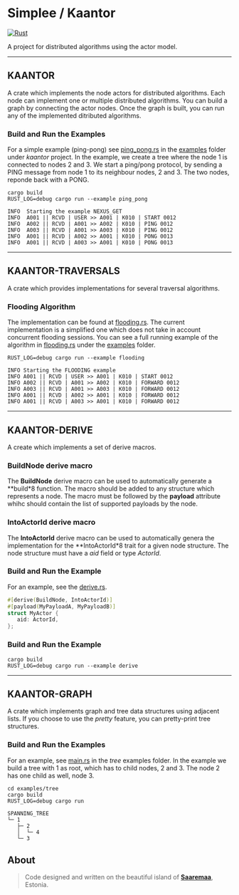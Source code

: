 # Simplee / Kaantor

[![Rust](https://github.com/veminovici/kaantor/actions/workflows/ci.yml/badge.svg?branch=main)](https://github.com/veminovici/kaantor/actions/workflows/ci.yml)

A project for distributed algorithms using the actor model.

---

## KAANTOR
A crate which implements the node actors for distributed algorithms. Each node can implement one or multiple
distributed algorithms. You can build a graph by connecting the actor nodes. Once the graph is built, you can run 
any of the implemented ditributed algorithms.  

### Build and Run the Examples
For a simple example (ping-pong) see [ping_pong.rs](./kaantor/examples/ping_pong.rs) in the [examples](./kaantor/examples/) folder under *kaantor* project. In the example, we create a tree where the node 1 is connected to nodes 2 and 3. We start a ping/pong protocol, by sending a PING message from node 1 to its neighbour nodes, 2 and 3. The two nodes, reponde back with a PONG.

```bsh
cargo build
RUST_LOG=debug cargo run --example ping_pong

INFO  Starting the example NEXUS_GET
INFO  A001 || RCVD | USER >> A001 | K010 | START 0012
INFO  A002 || RCVD | A001 >> A002 | K010 | PING 0012
INFO  A003 || RCVD | A001 >> A003 | K010 | PING 0012
INFO  A001 || RCVD | A002 >> A001 | K010 | PONG 0013
INFO  A001 || RCVD | A003 >> A001 | K010 | PONG 0013
```

---

## KAANTOR-TRAVERSALS
A crate which provides implementations for several traversal algorithms.

### Flooding Algorithm
The implementation can be found at [flooding.rs](./kaantor-traversals/src/flooding.rs). The current implementation is a simplified one which does not take in account concurrent flooding sessions. You can see a full running example of the algorithm in [flooding.rs](./kaantor-traversals/examples/flooding.rs) under the [examples](./kaantor-traversals/examples/) folder.

```bsh
RUST_LOG=debug cargo run --example flooding

INFO Starting the FLOODING example
INFO A001 || RCVD | USER >> A001 | K010 | START 0012
INFO A002 || RCVD | A001 >> A002 | K010 | FORWARD 0012
INFO A003 || RCVD | A001 >> A003 | K010 | FORWARD 0012
INFO A001 || RCVD | A002 >> A001 | K010 | FORWARD 0012
INFO A001 || RCVD | A003 >> A001 | K010 | FORWARD 0012
```

---

## KAANTOR-DERIVE
A create which implements a set of derive macros.

### BuildNode derive macro
The **BuildNode** derive macro can be used to automatically generate a **build*8 function. The macro should be
added to any structure which represents a node. The macro must be followed by the **payload** attribute whihc should contain the list of supported payloads by the node. 

### IntoActorId derive macro
The **IntoActorId** derive macro can be used to automatically genera the implementation for the **IntoActorId*8 trait for a given node structure. The node structure must have a *aid* field or type *ActorId*.

### Build and Run the Example
For an example, see the [derive.rs](./kaantor-derive/examples/derive.rs).

```rust
#[derive(BuildNode, IntoActorId)]
#[payload(MyPayloadA, MyPayloadB)]
struct MyActor {
   aid: ActorId,
};
```

### Build and Run the Example
```bsh
cargo build
RUST_LOG=debug cargo run --example derive
```

---

## KAANTOR-GRAPH
A crate which implements graph and tree data structures using adjacent lists. If you choose to use the *pretty* feature, you can pretty-print tree structures. 

### Build and Run the Examples
For an example, see [main.rs](./examples/tree/src/main.rs) in the *tree* examples folder. In the example we build a tree with 1 as root, which has to child nodes, 2 and 3. The node 2 has one child as well, node 3.

```bsh
cd examples/tree
cargo build
RUST_LOG=debug cargo run

SPANNING_TREE
└─ 1
   ├─ 2
   │  └─ 4
   └─ 3
```

## About

> Code designed and written on the beautiful island of [**Saaremaa**](https://goo.gl/maps/DmB9ewY2R3sPGFnTA), Estonia.